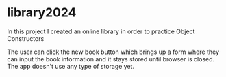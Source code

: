 # library2024

In this project I created an online library in order to practice Object Constructors

The user can click the new book button which brings up a form where they can input the book information and it stays stored until browser is closed. The app doesn't use any type of storage yet.
